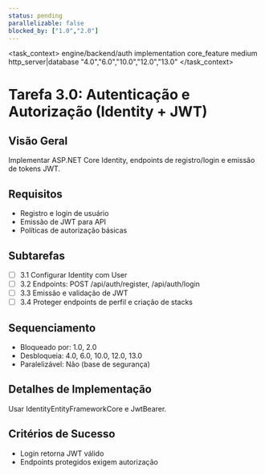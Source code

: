 ```yaml
---
status: pending
parallelizable: false
blocked_by: ["1.0","2.0"]
---
```


<task_context>
<domain>engine/backend/auth</domain>
<type>implementation</type>
<scope>core_feature</scope>
<complexity>medium</complexity>
<dependencies>http_server|database</dependencies>
<unblocks>"4.0","6.0","10.0","12.0","13.0"</unblocks>
</task_context>

# Tarefa 3.0: Autenticação e Autorização (Identity + JWT)

## Visão Geral
Implementar ASP.NET Core Identity, endpoints de registro/login e emissão de tokens JWT.

## Requisitos
- Registro e login de usuário
- Emissão de JWT para API
- Políticas de autorização básicas

## Subtarefas
- [ ] 3.1 Configurar Identity com User<Guid>
- [ ] 3.2 Endpoints: POST /api/auth/register, /api/auth/login
- [ ] 3.3 Emissão e validação de JWT
- [ ] 3.4 Proteger endpoints de perfil e criação de stacks

## Sequenciamento
- Bloqueado por: 1.0, 2.0
- Desbloqueia: 4.0, 6.0, 10.0, 12.0, 13.0
- Paralelizável: Não (base de segurança)

## Detalhes de Implementação
Usar IdentityEntityFrameworkCore e JwtBearer.

## Critérios de Sucesso
- Login retorna JWT válido
- Endpoints protegidos exigem autorização
